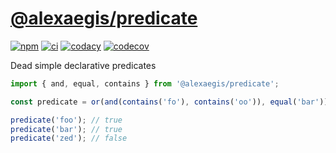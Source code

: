 # [@alexaegis/predicate](https://github.com/AlexAegis/common/tree/master/packages/predicate)

[![npm](https://img.shields.io/npm/v/@alexaegis/predicate/latest)](https://www.npmjs.com/package/@alexaegis/predicate)
[![ci](https://github.com/AlexAegis/common/actions/workflows/cicd.yml/badge.svg)](https://github.com/AlexAegis/common/actions/workflows/cicd.yml)
[![codacy](https://app.codacy.com/project/badge/Grade/402dd6d7fcbd4cde86fdf8e7d948fcde)](https://www.codacy.com/gh/AlexAegis/common/dashboard?utm_source=github.com&utm_medium=referral&utm_content=AlexAegis/common&utm_campaign=Badge_Grade)
[![codecov](https://codecov.io/gh/AlexAegis/common/branch/master/graph/badge.svg?token=kw8ZeoPbUh)](https://codecov.io/gh/AlexAegis/common)

Dead simple declarative predicates

```ts
import { and, equal, contains } from '@alexaegis/predicate';

const predicate = or(and(contains('fo'), contains('oo')), equal('bar'));

predicate('foo'); // true
predicate('bar'); // true
predicate('zed'); // false
```

